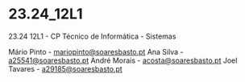 # 23.24_12L1
23.24 12L1 - CP Técnico de Informática - Sistemas

Mário Pinto - mariopinto@soaresbasto.pt
Ana Silva - a25541@soaresbasto.pt
André Morais - acosta@soaresbasto.pt
Joel Tavares - a29185@soaresbasto.pt
